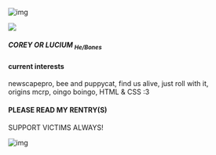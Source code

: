 ![img](https://64.media.tumblr.com/b1ac62b264440b4fa17271951254dae0/c4bb2b240eb65858-5d/s500x750/7c77c52ac6d4a1ea907addc41bcbfd2052e98e0c.gifv)

<p align-"center"> <p>
<img src="https://64.media.tumblr.com/e36308e3f14307e43e71da6ef1480426/d6ef393917fd6980-ca/s250x400/c0a5ad6719260b49600ed2dd9634d8cfb6c1970e.gifv"> 
<H5>COREY OR LUCIUM <sub>He/Bones</sub> </H5> <p>



 <h4>current interests</h4>
newscapepro, bee and puppycat, find us alive, just roll with it, <br>origins mcrp,
oingo boingo, HTML & CSS :3 </p>
<h4> PLEASE READ MY RENTRY(S)</h4>

SUPPORT VICTIMS ALWAYS! 

![img](https://64.media.tumblr.com/b1ac62b264440b4fa17271951254dae0/c4bb2b240eb65858-5d/s500x750/7c77c52ac6d4a1ea907addc41bcbfd2052e98e0c.gifv)

